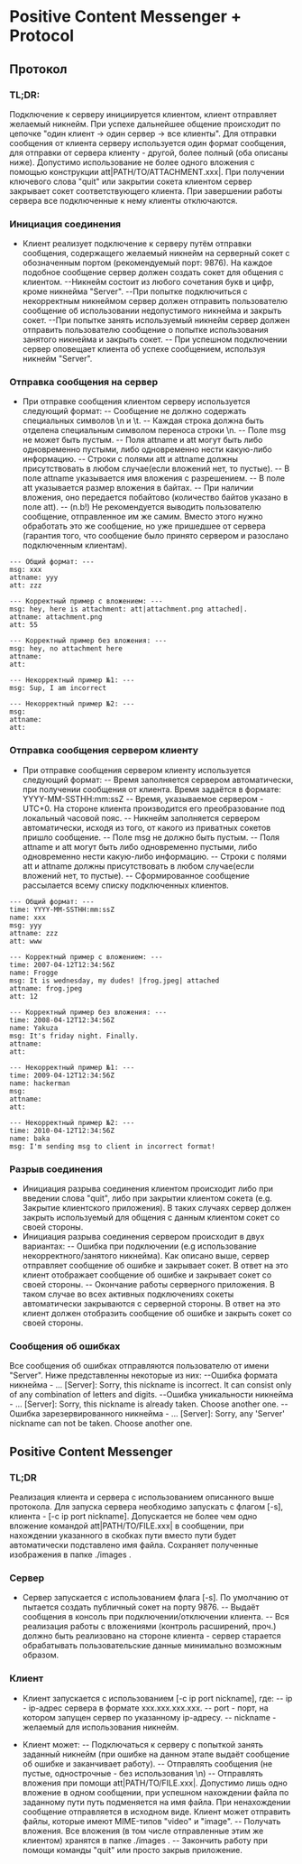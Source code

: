 # Positive Content Messenger + Protocol

## Протокол

### TL;DR: 
Подключение к серверу инициируется клиентом, клиент отправляет желаемый никнейм. При успехе дальнейшее общение происходит по цепочке "один клиент -> один сервер -> все клиенты". Для отправки сообщения от клиента серверу используется один формат сообщения, для отправки от сервера клиенту - другой, более полный (оба описаны ниже). Допустимо использование не более одного вложения с помощью конструкции att|PATH/TO/ATTACHMENT.xxx|. При получении ключевого слова "quit" или закрытии сокета клиентом сервер закрывает сокет соответствующего клиента. При завершении работы сервера все подключенные к нему клиенты отключаются. 

### Инициация соединения
- Клиент реализует подключение к серверу путём отправки сообщения, содержащего желаемый никнейм на серверный сокет с обозначенным портом (рекомендуемый порт: 9876). На каждое подобное сообщение сервер должен создать сокет для общения с клиентом.
--Никнейм состоит из любого сочетания букв и цифр, кроме никнейма "Server". 
--При попытке подключиться с некорректным никнеймом сервер должен отправить пользователю сообщение об использовании недопустимого никнейма и закрыть сокет.
--При попытке занять используемый никнейм сервер должен отправить пользователю сообщение о попытке использования занятого никнейма и закрыть сокет.
-- При успешном подключении сервер оповещает клиента об успехе сообщением, используя никнейм "Server".

### Отправка сообщения на сервер
- При отправке сообщения клиентом серверу используется следующий формат:
-- Сообщение не должно содержать специальных символов \n и \t.
-- Каждая строка должна быть отделена специальным символом переноса строки \n.
-- Поле msg не может быть пустым.
-- Поля attname и att могут быть либо одновременно пустыми, либо одновременно нести какую-либо информацию.
-- Строки с полями att и attname должны присутствовать в любом случае(если вложений нет, то пустые).
-- В поле attname указывается имя вложения с разрешением.
-- В поле att указывается размер вложения в байтах.
-- При наличии вложения, оно передается побайтово (количество байтов указано в поле att).
-- (n.b!) Не рекомендуется выводить пользователю сообщение, отправленное им же самим. Вместо этого нужно обработать это же сообщение, но уже пришедшее от сервера (гарантия того, что сообщение было принято сервером и разослано подключенным клиентам).
```
--- Общий формат: ---
msg: xxx
attname: yyy
att: zzz

--- Корректный пример с вложением: ---
msg: hey, here is attachment: att|attachment.png attached|.
attname: attachment.png
att: 55

--- Корректный пример без вложения: ---
msg: hey, no attachment here
attname: 
att: 

--- Некорректный пример №1: ---
msg: Sup, I am incorrect

--- Некорректный пример №2: ---
msg: 
attname: 
att: 
```

### Отправка сообщения сервером клиенту

- При отправке сообщения сервером клиенту используется следующий формат:
-- Время заполняется сервером автоматически, при получении сообщения от клиента. Время задаётся в формате: YYYY-MM-SSTHH:mm:ssZ
-- Время, указываемое сервером - UTC+0. На стороне клиента производится его преобразование под локальный часовой пояс. 
-- Никнейм заполняется сервером автоматически, исходя из того, от какого из приватных сокетов пришло сообщение.
-- Поле msg не должно быть пустым.
-- Поля attname и att могут быть либо одновременно пустыми, либо одновременно нести какую-либо информацию.
-- Строки с полями att и attname должны присутствовать в любом случае(если вложений нет, то пустые).
-- Сформированное сообщение рассылается всему списку подключенных клиентов.
```
--- Общий формат: ---
time: YYYY-MM-SSTHH:mm:ssZ
name: xxx
msg: yyy
attname: zzz
att: www

--- Корректный пример с вложением: ---
time: 2007-04-12T12:34:56Z
name: Frogge
msg: It is wednesday, my dudes! |frog.jpeg| attached
attname: frog.jpeg
att: 12

--- Корректный пример без вложения: ---
time: 2008-04-12T12:34:56Z
name: Yakuza
msg: It's friday night. Finally.
attname: 
att: 

--- Некорректный пример №1: ---
time: 2009-04-12T12:34:56Z
name: hackerman
msg: 
attname: 
att: 

--- Некорректный пример №2: ---
time: 2010-04-12T12:34:56Z
name: baka
msg: I'm sending msg to client in incorrect format!
```

### Разрыв соединения

- Инициация разрыва соединения клиентом происходит либо при введении слова "quit", либо при закрытии клиентом сокета (e.g. Закрытие клиентского приложения). В таких случаях сервер должен закрыть используемый для общения с данным клиентом сокет со своей стороны.
- Инициация разрыва соединения сервером происходит в двух вариантах:
-- Ошибка при подключении (e.g использование некорректного/занятого никнейма). Как описано выше, сервер отправляет сообщение об ошибке и закрывает сокет. В ответ на это клиент отображает сообщение об ошибке и закрывает сокет со своей стороны.
-- Окончание работы серверного приложения. В таком случае во всех активных подключениях сокеты автоматически закрываются с серверной стороны. В ответ на это клиент должен отобразить сообщение об ошибке и закрыть сокет со своей стороны.

### Сообщения об ошибках

Все сообщения об ошибках отправляются пользователю от имени "Server". Ниже представленны некоторые из них:
--Ошибка формата никнейма - ... [Server]: Sorry, this nickname is incorrect. It can consist only of any combination of letters and digits.
--Ошибка уникальности никнейма - ... [Server]: Sorry, this nickname is already taken. Choose another one.
--Ошибка зарезервированного никнейма - ... [Server]: Sorry, any 'Server' nickname can not be taken. Choose another one.

## Positive Content Messenger

### TL;DR

Реализация клиента и сервера с использованием описанного выше протокола. Для запуска сервера необходимо запускать с флагом [-s], клиента - [-c ip port nickname]. Допускается не более чем одно вложение командой att|PATH/TO/FILE.xxx| в сообщении, при нахождении указанного в скобках пути вместо пути будет автоматически подставлено имя файла. Сохраняет полученные изображения в папке ./images .

### Сервер

- Сервер запускается с использованием флага [-s]. По умолчанию от пытается создать публичный сокет на порту 9876.
-- Выдаёт сообщения в консоль при подключении/отключении клиента.
-- Вся реализация работы с вложениями (контроль расширений, проч.) должно быть реализовано на стороне клиента - сервер старается обрабатывать пользовательские данные минимально возможным образом.

### Клиент

- Клиент запускается с использованием [-c ip port nickname], где:
-- ip - ip-адрес сервера в формате xxx.xxx.xxx.xxx.
-- port - порт, на котором запущен сервер по указанному ip-адресу.
-- nickname - желаемый для использования никнейм.

- Клиент может:
-- Подключаться к серверу с попыткой занять заданный никнейм (при ошибке на данном этапе выдаёт сообщение об ошибке и заканчивает работу).
-- Отправлять сообщения (не пустые, однострочные - без использования \n)
-- Отправлять вложения при помощи att|PATH/TO/FILE.xxx|. Допустимо лишь одно вложение в одном сообщении, при успешном нахождении файла по заданному пути путь подменяется на имя файла. При ненахождении сообщение отправляется в исходном виде. Клиент может отправить файлы, которые имеют MIME-типов "video" и "image".
-- Получать вложения. Все вложения (в том числе отправленные этим же клиентом) хранятся в папке ./images .
-- Закончить работу при помощи команды "quit" или просто закрыв приложение.